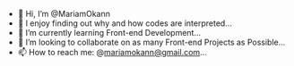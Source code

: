 - 👋 Hi, I’m @MariamOkann
- 👀 I enjoy finding out why and how codes are interpreted...
- 🌱 I’m currently learning Front-end Development...
- 💞️ I’m looking to collaborate on as many Front-end Projects as Possible...
- 📫 How to reach me: @mariamokann@gmail.com...

<!---
MariamOkann/MariamOkann is a ✨ special ✨ repository because its `README.md` (this file) appears on your GitHub profile.
You can click the Preview link to take a look at your changes.
--->
